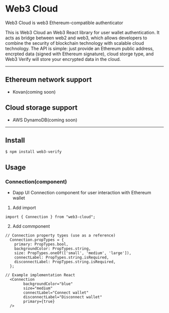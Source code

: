 # Web3 Cloud

Web3 Cloud is web3 Ethereum-compatible authenticator

This is Web3 Cloud an Web3 React library for user wallet authentication. It acts as bridge between web2 and web3, which allows developers to combine the security of blockchain technology with scalable cloud technology.  The API is simple: just provide an Ethereum public address, encrpted data (signed with Ethereum signature), cloud storge type, and Web3 Verify will store your encrypted data in the cloud.

---

## Ethereum network support
- Kovan(coming soon)

## Cloud storage support
- AWS DynamoDB(coming soon)
---
## Install

```
$ npm install web3-verify
```

## Usage 
### Connection(component)
- Dapp UI Connection component for user interaction with Ethereum wallet

1. Add import
 ```
 import { Connection } from "web3-cloud";
```
2. Add commponent
```
// Connection property types (use as a reference)
  Connection.propTypes = {
    primary: PropTypes.bool,
    backgroundColor: PropTypes.string,
    size: PropTypes.oneOf(['small', 'medium', 'large']),
    connectLabel: PropTypes.string.isRequired,
    disconnectLabel: PropTypes.string.isRequired,
  };
```

```
// Example implementation React
  <Connection
        backgroundColor="blue"
        size="medium"
        connectLabel="Connect wallet"
        disconnectLabel="Disconnect wallet"
        primary={true}
  />
```
